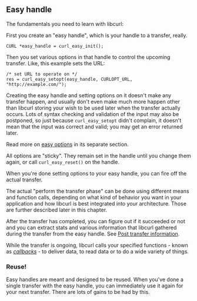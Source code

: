 ## Easy handle

The fundamentals you need to learn with libcurl:

First you create an "easy handle", which is your handle to a transfer, really.

    CURL *easy_handle = curl_easy_init();

Then you set various options in that handle to control the upcoming transfer.
Like, this example sets the URL:

    /* set URL to operate on */
    res = curl_easy_setopt(easy_handle, CURLOPT_URL, "http://example.com/");

Creating the easy handle and setting options on it doesn't make any transfer
happen, and usually don't even make much more happen other than libcurl storing
your wish to be used later when the transfer actually occurs. Lots of
syntax checking and validation of the input may also be postponed, so just
because `curl_easy_setopt` didn't complain, it doesn't mean that the input was
correct and valid; you may get an error returned later.

Read more on [easy options](libcurl-options.md) in its separate section.

All options are "sticky". They remain set in the handle until you change them
again, or call `curl_easy_reset()` on the handle.

When you're done setting options to your easy handle, you can fire off the
actual transfer.

The actual "perform the transfer phase" can be done using different
means and function calls, depending on what kind of behavior you want in your
application and how libcurl is best integrated into your architecture. Those
are further described later in this chapter.

After the transfer has completed, you can figure out if it succeeded or not
and you can extract stats and various information that libcurl gathered during
the transfer from the easy handle. See [Post transfer
information](libcurl-getinfo.md).

While the transfer is ongoing, libcurl calls your specified functions - known
as *[callbacks](libcurl-callbacks.md])* - to deliver data, to read data or to
do a wide variety of things.

### Reuse!

Easy handles are meant and designed to be reused. When you've done a single
transfer with the easy handle, you can immediately use it again for your next
transfer. There are lots of gains to be had by this.
